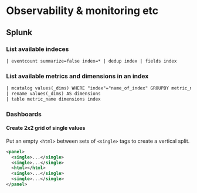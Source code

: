 # Observability & monitoring etc

## Splunk

### List available indeces

```txt
| eventcount summarize=false index=* | dedup index | fields index
```

### List available metrics and dimensions in an index

```txt
| mcatalog values(_dims) WHERE "index"="name_of_index" GROUPBY metric_name index host
| rename values(_dims) AS dimensions 
| table metric_name dimensions index
```

### Dashboards

#### Create 2x2 grid of single values

Put an empty `<html>` between sets of `<single>` tags to create a vertical split.

```xml
<panel>
  <single>...</single>
  <single>...</single>
  <html></html>
  <single>...</single>
  <single>...</single>
</panel>
```
